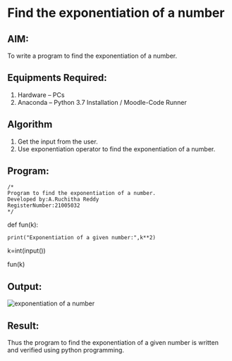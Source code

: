 # Find the exponentiation of a number

## AIM:
To write a program to find the exponentiation of a number.

## Equipments Required:
1. Hardware – PCs
2. Anaconda – Python 3.7 Installation / Moodle-Code Runner

## Algorithm
1. Get the input from the user.
2. Use exponentiation operator to find the exponentiation of a number.

## Program:
```
/*
Program to find the exponentiation of a number.
Developed by:A.Ruchitha Reddy 
RegisterNumber:21005032 
*/
```
def fun(k):

    print("Exponentiation of a given number:",k**2)

k=int(input())

fun(k)


## Output:
![exponentiation of a number]()


## Result:
Thus the program to find the exponentiation of a given number is written and verified using python programming.
